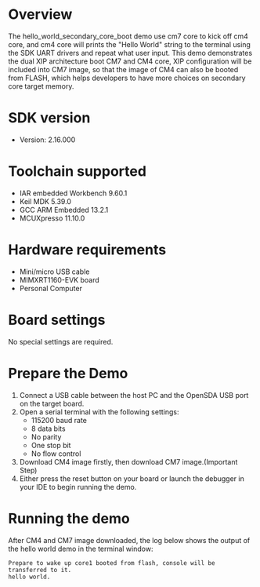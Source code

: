 Overview
========
The hello_world_secondary_core_boot demo use cm7 core to kick off cm4 core, and cm4 core will prints the "Hello World" string 
to the terminal using the SDK UART drivers and repeat what user input. This demo demonstrates the dual XIP architecture boot 
CM7 and CM4 core, XIP configuration will be included into CM7 image, so that the image of CM4 can also be booted from FLASH, 
which helps developers to have more choices on secondary core target memory.

SDK version
===========
- Version: 2.16.000

Toolchain supported
===================
- IAR embedded Workbench  9.60.1
- Keil MDK  5.39.0
- GCC ARM Embedded  13.2.1
- MCUXpresso  11.10.0

Hardware requirements
=====================
- Mini/micro USB cable
- MIMXRT1160-EVK board
- Personal Computer

Board settings
==============
No special settings are required.

Prepare the Demo
================
1.  Connect a USB cable between the host PC and the OpenSDA USB port on the target board. 
2.  Open a serial terminal with the following settings:
    - 115200 baud rate
    - 8 data bits
    - No parity
    - One stop bit
    - No flow control
3.  Download CM4 image firstly, then download CM7 image.(Important Step)
4.  Either press the reset button on your board or launch the debugger in your IDE to begin running the demo.

Running the demo
================
After CM4 and CM7 image downloaded, the log below shows the output of the hello world demo in the terminal window:
~~~~~~~~~~~~~~~~~~~~~~~~~~~~~~~~~~~
Prepare to wake up core1 booted from flash, console will be transferred to it.
hello world.
~~~~~~~~~~~~~~~~~~~~~~~~~~~~~~~~~~~
